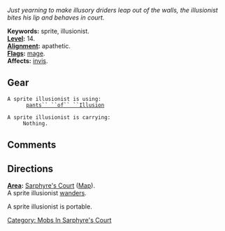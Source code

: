 *Just yearning to make illusory driders leap out of the walls, the
illusionist bites his lip and behaves in court.*

**Keywords:** sprite, illusionist.  
**[Level](Level.md "wikilink"):** 14.  
**[Alignment](Alignment.md "wikilink"):** apathetic.  
**[Flags](:Category:_Mob_Types.md "wikilink"):**
[mage](Spellcasting_Mobs.md "wikilink").  
**Affects:** [invis](Invis.md "wikilink").  

## Gear

`A sprite illusionist is using:`  
<worn on legs>`      `[`pants`` ``of`` ``Illusion`](Pants_Of_Illusion.md "wikilink")

`A sprite illusionist is carrying:`  
`     Nothing.`

## Comments

## Directions

**[Area](:Category:_Areas.md "wikilink"):** [Sarphyre's
Court](:Category:_Sarphyre's_Court.md "wikilink")
([Map](Sarphyre's_Court_Map.md "wikilink")).  
A sprite illusionist [wanders](Wandering_Mobs.md "wikilink").

A sprite illusionist is portable.  

[Category: Mobs In Sarphyre's
Court](Category:_Mobs_In_Sarphyre's_Court "wikilink")
